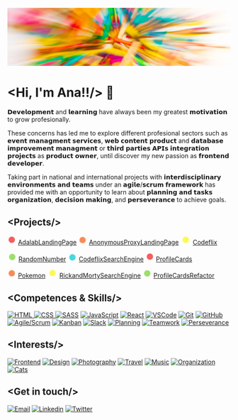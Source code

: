 ![Ana Guerra Abaroa Profile](./image/profile_banner.jpg)


# <Hi, I'm Ana!!/> :wave:

𝗗𝗲𝘃𝗲𝗹𝗼𝗽𝗺𝗲𝗻𝘁 and 𝗹𝗲𝗮𝗿𝗻𝗶𝗻𝗴 have always been my greatest 𝗺𝗼𝘁𝗶𝘃𝗮𝘁𝗶𝗼𝗻 to grow profesionally.

These concerns has led me to explore different profesional sectors such as 𝗲𝘃𝗲𝗻𝘁 𝗺𝗮𝗻𝗮𝗴𝗺𝗲𝗻𝘁 𝘀𝗲𝗿𝘃𝗶𝗰𝗲𝘀,   𝘄𝗲𝗯 𝗰𝗼𝗻𝘁𝗲𝗻𝘁 𝗽𝗿𝗼𝗱𝘂𝗰𝘁 and 𝗱𝗮𝘁𝗮𝗯𝗮𝘀𝗲 𝗶𝗺𝗽𝗿𝗼𝘃𝗲𝗺𝗲𝗻𝘁 𝗺𝗮𝗻𝗮𝗴𝗺𝗲𝗻𝘁 or 𝘁𝗵𝗶𝗿𝗱 𝗽𝗮𝗿𝘁𝗶𝗲𝘀 𝗔𝗣𝗜𝘀 𝗶𝗻𝘁𝗲𝗴𝗿𝗮𝘁𝗶𝗼𝗻 𝗽𝗿𝗼𝗷𝗲𝗰𝘁𝘀 as 𝗽𝗿𝗼𝗱𝘂𝗰𝘁 𝗼𝘄𝗻𝗲𝗿, until discover my new passion as 𝗳𝗿𝗼𝗻𝘁𝗲𝗻𝗱 𝗱𝗲𝘃𝗲𝗹𝗼𝗽𝗲𝗿.

Taking part in national and international projects with 𝗶𝗻𝘁𝗲𝗿𝗱𝗶𝘀𝗰𝗶𝗽𝗹𝗶𝗻𝗮𝗿𝘆 𝗲𝗻𝘃𝗶𝗿𝗼𝗻𝗺𝗲𝗻𝘁𝘀 𝗮𝗻𝗱 𝘁𝗲𝗮𝗺𝘀 under an 𝗮𝗴𝗶𝗹𝗲/𝘀𝗰𝗿𝘂𝗺 𝗳𝗿𝗮𝗺𝗲𝘄𝗼𝗿𝗸 has provided me with an opportunity to learn about 𝗽𝗹𝗮𝗻𝗻𝗶𝗻𝗴 𝗮𝗻𝗱 𝘁𝗮𝘀𝗸𝘀 𝗼𝗿𝗴𝗮𝗻𝗶𝘇𝗮𝘁𝗶𝗼𝗻,  𝗱𝗲𝗰𝗶𝘀𝗶𝗼𝗻 𝗺𝗮𝗸𝗶𝗻𝗴, and 𝗽𝗲𝗿𝘀𝗲𝘃𝗲𝗿𝗮𝗻𝗰𝗲 to achieve goals.

## <**Projects**/>
![Red](./image/red.JPG) [AdalabLandingPage](https://github.com/anaguerraabaroa/AdalabLandingPage) 
![Orange](./image/orange.JPG) [AnonymousProxyLandingPage](https://github.com/anaguerraabaroa/AnonymousProxyLandingPage)
![Yellow](./image/yellow.JPG) [Codeflix](https://github.com/anaguerraabaroa/Codeflix)

![Green](./image/green.JPG) [RandomNumber](https://github.com/anaguerraabaroa/RandomNumber)
![Blue](./image/blue.JPG) [CodeflixSearchEngine](https://github.com/anaguerraabaroa/CodeflixSearchEngine)
![Red](./image/red.JPG) [ProfileCards](https://github.com/anaguerraabaroa/ProfileCards)

![Orange](./image/orange.JPG) [Pokemon](https://github.com/anaguerraabaroa/Pokemon)
![Yellow](./image/yellow.JPG) [RickandMortySearchEngine](https://github.com/anaguerraabaroa/RickandMortySearchEngine)
![Green](./image/green.JPG) [ProfileCardsRefactor](https://github.com/anaguerraabaroa/ProfileCardsRefactor)

## <**Competences & Skills**/>

<a href="https://html.spec.whatwg.org/"><img title="HTML" alt="HTML" src="https://icon-icons.com/icons2/1298/PNG/32/2333390-html-html5-internet-website_85590.png">         </a><a href="https://www.w3.org/Style/CSS/"><img title="CSS" alt="CSS" src="https://icon-icons.com/icons2/512/PNG/32/css3-02_icon-icons.com_50917.png">          </a><a href="https://sass-lang.com/"><img title="SASS" alt="SASS" src="https://icon-icons.com/icons2/2389/PNG/32/sass_alt_logo_icon_144910.png"></a>          <a href="https://www.ecma-international.org/ecma-262/"><img title="JavaScript" alt="JavaScript" src="https://icon-icons.com/icons2/2248/PNG/32/language_javascript_icon_135455.png"></a>      <a href="https://es.reactjs.org/"><img title="React" alt="React" src="https://icon-icons.com/icons2/2622/PNG/32/brand_react_icon_158742.png"></a>          <a href="https://code.visualstudio.com/"><img title="VSCode" alt="VSCode" src="https://icon-icons.com/icons2/2148/PNG/32/vscode_icon_131899.png"></a>          <a href="https://git-scm.com/"><img title="Git" alt="Git" src="https://icon-icons.com/icons2/512/PNG/32/vc-git_icon-icons.com_50729.png"></a>          <a href="https://github.com/"><img title="GitHub" alt="GitHub" src="https://icon-icons.com/icons2/509/PNG/32/Github_icon-icons.com_49946.png"></a>           <a href="https://agilemanifesto.org/iso/es/manifesto.html"><img title="Agile/Scrum" alt="Agile/Scrum" src="https://icon-icons.com/icons2/2622/PNG/32/brand_scrum_icon_158716.png"></a>          <a href="https://kanbantool.com/kanban-library/introduction"><img title="Kanban" alt="Kanban" src="https://icon-icons.com/icons2/2644/PNG/32/kanban_fill_icon_159491.png"></a>          <a href="https://slack.com/intl/es-es/"><img title="Slack" alt="Slack" src="https://icon-icons.com/icons2/2367/PNG/32/slack_logo_icon_143511.png"></a>          <a href=""><img title="Planning" alt="Planning" src="https://icon-icons.com/icons2/37/PNG/32/configuration_3620.png"></a>          <a href="https://github.com/anaguerraabaroa"><img title="Teamwork" alt="Teamwork" src="https://icon-icons.com/icons2/2387/PNG/32/meetings_meeting_table_people_work_icon_144587.png"></a>          <a href="https://github.com/anaguerraabaroa"><img title="Perseverance" alt="Perseverance" src="https://icon-icons.com/icons2/2249/PNG/32/briefcase_clock_outline_icon_139866.png"></a>

## <**Interests**/>

<a href="https://github.com/anaguerraabaroa"><img title="Frontend" alt="Frontend" src="https://icon-icons.com/icons2/936/PNG/32/open-laptop-computer_icon-icons.com_73474.png"></a>          <a href="https://github.com/anaguerraabaroa"><img title="Design" alt="Design" src="https://icon-icons.com/icons2/2334/PNG/32/mouse_pencil_graphic_design_draw_icon_142330.png"></a>          <a href="https://github.com/anaguerraabaroa"><img title="Photography" alt="Photography" src="https://icon-icons.com/icons2/37/PNG/32/slr_camera_application_slr_3037.png"></a>          <a href="https://github.com/anaguerraabaroa"><img title="Travel" alt="Travel" src="https://icon-icons.com/icons2/1862/PNG/32/planetearth_118372.png"></a>          <a href="https://github.com/anaguerraabaroa"><img title="Music" alt="Music" src="https://icon-icons.com/icons2/37/PNG/32/note_audio_music_3097.png"></a>          <a href="https://github.com/anaguerraabaroa"><img title="Organization" alt="Organization" src="https://icon-icons.com/icons2/37/PNG/32/purchaseorderapplication_compra_orde_4474.png"></a>          <a href="https://github.com/anaguerraabaroa"><img title="Cats" alt="Cats" src="https://icon-icons.com/icons2/67/PNG/32/cat_13469.png"></a>

## <**Get in touch**/>

<a href="mailto:ana.guerra.abaroa@gmail.com"><img title="Email" alt="Email" src="https://icon-icons.com/icons2/933/PNG/32/gmail-logo_icon-icons.com_72739.png"></a>          <a href="https://www.linkedin.com/in/anaguerraabaroa/"><img title="Linkedin" alt="Linkedin" src="https://icon-icons.com/icons2/1/PNG/32/sociallinkedin_member_70.png"></a>          <a href="https://twitter.com/anaguerraabaroa/"><img title="Twitter" alt="Twitter" src="https://icon-icons.com/icons2/933/PNG/32/twitter-logo-on-black-background_icon-icons.com_72503.png"></a>
